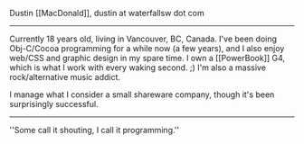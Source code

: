 



Dustin [[MacDonald]],
dustin at waterfallsw dot com

----

Currently 18 years old, living in Vancouver, BC, Canada. I've been doing Obj-C/Cocoa programming for a while now (a few years), and I also enjoy web/CSS and graphic design in my spare time. I own a [[PowerBook]] G4, which is what I work with every waking second. ;) I'm also a massive rock/alternative music addict.

I manage what I consider a small shareware company, though it's been surprisingly successful.

----

''Some call it shouting, I call it programming.''